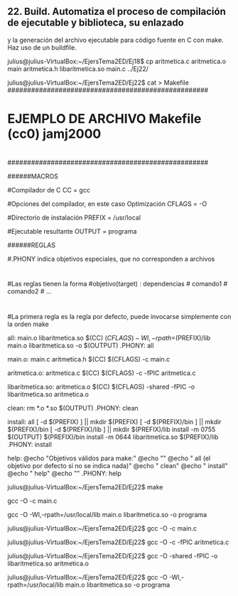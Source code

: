 ## 22. Build. Automatiza el proceso de compilación de ejecutable y biblioteca, su enlazado
y la generación del archivo ejecutable para código fuente en C con make. Haz uso
de un buildfile.


julius@julius-VirtualBox:~/EjersTema2ED/Ej18$ cp aritmetica.c aritmetica.o main aritmetica.h libaritmetica.so main.c ../Ej22/


julius@julius-VirtualBox:~/EjersTema2ED/Ej22$ cat > Makefile
###################################################
#
#  EJEMPLO DE ARCHIVO 	Makefile    (cc0) jamj2000
#
###################################################


######MACROS

#Compilador de C
CC     = gcc

#Opciones del compilador, en este caso Optimización
CFLAGS = -O

#Directorio de instalación
PREFIX = /usr/local

#Ejecutable resultante
OUTPUT = programa


######REGLAS

#.PHONY indica objetivos especiales, que no corresponden a archivos
#
#Las reglas tienen la forma
#objetivo(target) : dependencias
#<TAB>	comando1 
#<TAB>	comando2
#<TAB>	...
#
#La primera regla es la regla por defecto, puede invocarse simplemente con la orden make

all: main.o  libaritmetica.so
	$(CC) $(CFLAGS)  -Wl,-rpath=$(PREFIX)/lib  main.o  libaritmetica.so  -o  $(OUTPUT)
.PHONY: all


main.o: main.c  aritmetica.h
	$(CC) $(CFLAGS)  -c  main.c


aritmetica.o: aritmetica.c
	$(CC) $(CFLAGS)  -c  -fPIC  aritmetica.c


libaritmetica.so: aritmetica.o
	$(CC) $(CFLAGS)  -shared  -fPIC  -o  libaritmetica.so  aritmetica.o


clean:
	rm  *.o  *.so  $(OUTPUT)
.PHONY: clean


install: all
	[ -d $(PREFIX) ] || mkdir $(PREFIX)
	[ -d $(PREFIX)/bin ] || mkdir $(PREFIX)/bin
	[ -d $(PREFIX)/lib ] || mkdir $(PREFIX)/lib
	install -m 0755 $(OUTPUT) $(PREFIX)/bin
	install -m 0644 libaritmetica.so $(PREFIX)/lib
.PHONY: install


help:
	@echo "Objetivos válidos para make:"
	@echo ""
	@echo "  all (el objetivo por defecto si no se indica nada)"
	@echo "  clean"
	@echo "  install"
	@echo "  help"
	@echo ""
.PHONY: help


julius@julius-VirtualBox:~/EjersTema2ED/Ej22$ make


gcc -O  -c  main.c


gcc -O  -Wl,-rpath=/usr/local/lib  main.o  libaritmetica.so  -o  programa


julius@julius-VirtualBox:~/EjersTema2ED/Ej22$ gcc -O  -c  main.c


julius@julius-VirtualBox:~/EjersTema2ED/Ej22$ gcc -O  -c  -fPIC  aritmetica.c


julius@julius-VirtualBox:~/EjersTema2ED/Ej22$ gcc -O  -shared  -fPIC  -o  libaritmetica.so  aritmetica.o


julius@julius-VirtualBox:~/EjersTema2ED/Ej22$ gcc -O  -Wl,-rpath=/usr/local/lib  main.o  libaritmetica.so  -o  programa


